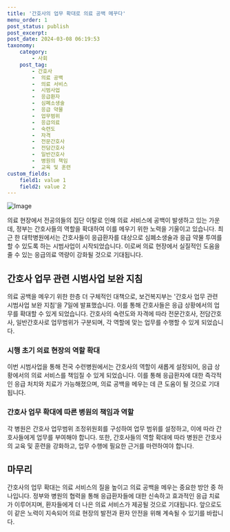 ```yaml
---
title: '간호사의 업무 확대로 의료 공백 메꾸다'
menu_order: 1
post_status: publish
post_excerpt: 
post_date: 2024-03-08 06:19:53
taxonomy:
    category:
        - 사회
    post_tag:
        - 간호사
        -  의료 공백
        -  의료 서비스
        -  시범사업
        -  응급환자
        -  심폐소생술
        -  응급 약물
        -  업무범위
        -  응급의료
        -  숙련도
        -  자격
        -  전문간호사
        -  전담간호사
        -  일반간호사
        -  병원의 책임
        -  교육 및 훈련
custom_fields:
    field1: value 1
    field2: value 2
---
```


![Image](https://imgnews.pstatic.net/image/029/2024/03/07/0002859551_001_20240307101901072.jpg?type=w647)

의료 현장에서 전공의들의 집단 이탈로 인해 의료 서비스에 공백이 발생하고 있는 가운데, 정부는 간호사들의 역할을 확대하여 이를 메우기 위한 노력을 기울이고 있습니다. 최근 한 대학병원에서는 간호사들이 응급환자를 대상으로 심폐소생술과 응급 약물 투여를 할 수 있도록 하는 시범사업이 시작되었습니다. 이로써 의료 현장에서 실질적인 도움을 줄 수 있는 응급의료 역량이 강화될 것으로 기대됩니다.
## 간호사 업무 관련 시범사업 보완 지침
의료 공백을 메우기 위한 한층 더 구체적인 대책으로, 보건복지부는 '간호사 업무 관련 시범사업 보완 지침'을 7일에 발표했습니다. 이를 통해 간호사들은 응급 상황에서의 업무를 확대할 수 있게 되었습니다. 간호사의 숙련도와 자격에 따라 전문간호사, 전담간호사, 일반간호사로 업무범위가 구분되며, 각 역할에 맞는 업무를 수행할 수 있게 되었습니다.
### 시행 초기 의료 현장의 역할 확대
이번 시범사업을 통해 전국 수련병원에서는 간호사의 역할이 새롭게 설정되어, 응급 상황에서의 의료 서비스를 책임질 수 있게 되었습니다. 이를 통해 응급환자에 대한 즉각적인 응급 처치와 치료가 가능해졌으며, 의료 공백을 메우는 데 큰 도움이 될 것으로 기대됩니다.
### 간호사 업무 확대에 따른 병원의 책임과 역할
각 병원은 간호사 업무범위 조정위원회를 구성하여 업무 범위를 설정하고, 이에 따라 간호사들에게 업무를 부여해야 합니다. 또한, 간호사들의 역할 확대에 따라 병원은 간호사의 교육 및 훈련을 강화하고, 업무 수행에 필요한 근거를 마련하여야 합니다.
## 마무리
간호사의 업무 확대는 의료 서비스의 질을 높이고 의료 공백을 메우는 중요한 방안 중 하나입니다. 정부와 병원의 협력을 통해 응급환자들에 대한 신속하고 효과적인 응급 치료가 이루어지며, 환자들에게 더 나은 의료 서비스가 제공될 것으로 기대됩니다. 앞으로도 이 같은 노력이 지속되어 의료 현장의 발전과 환자 안전을 위해 계속될 수 있기를 바랍니다.
